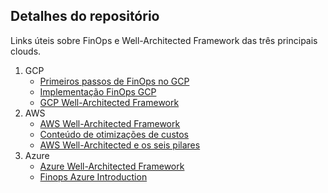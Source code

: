 ## Detalhes do repositório

Links úteis sobre FinOps e Well-Architected Framework das três principais clouds.

1. GCP
	- [Primeiros passos de FinOps no GCP](https://services.google.com/fh/files/misc/cloud_finops_getting_started.pdf)
	- [Implementação FinOps GCP](https://cloud.google.com/architecture/framework/cost-optimization/finops?hl=pt-br)
	- [GCP Well-Architected Framework](https://cloud.google.com/architecture/framework?hl=pt-br)
2. AWS
	- [AWS Well-Architected Framework](https://docs.aws.amazon.com/wellarchitected/latest/framework/welcome.html)
	- [Conteúdo de otimizações de custos](https://aws.amazon.com/pt/blogs/aws-cloud-financial-management/tag/finops/)
	- [AWS Well-Architected e os seis pilares](https://aws.amazon.com/pt/architecture/well-architected/?wa-lens-whitepapers.sort-by=item.additionalFields.sortDate&wa-lens-whitepapers.sort-order=desc&wa-guidance-whitepapers.sort-by=item.additionalFields.sortDate&wa-guidance-whitepapers.sort-order=desc)
3. Azure
	- [Azure Well-Architected Framework](https://learn.microsoft.com/pt-br/azure/architecture/framework/)
	- [Finops Azure Introduction](https://azure.microsoft.com/pt-br/blog/introducing-the-microsoft-azure-wellarchitected-framework/)
